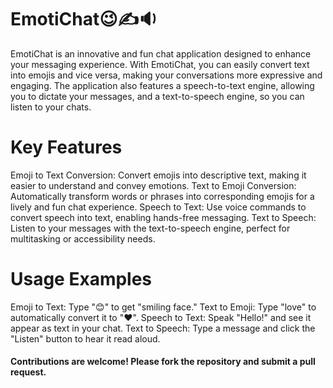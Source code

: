 <h1>EmotiChat😉✍🔉</h1>
<div>EmotiChat is an innovative and fun chat application designed to enhance your messaging experience. With EmotiChat, you can easily convert text into emojis and vice versa, making your conversations more expressive and engaging. The application also features a speech-to-text engine, allowing you to dictate your messages, and a text-to-speech engine, so you can listen to your chats.
</div>

<h1>Key Features</h1>
<div>
Emoji to Text Conversion: Convert emojis into descriptive text, making it easier to understand and convey emotions.
Text to Emoji Conversion: Automatically transform words or phrases into corresponding emojis for a lively and fun chat experience.
Speech to Text: Use voice commands to convert speech into text, enabling hands-free messaging.
Text to Speech: Listen to your messages with the text-to-speech engine, perfect for multitasking or accessibility needs.
</div>

<h1>Usage Examples</h1>
<div>Emoji to Text: Type "😊" to get "smiling face."
Text to Emoji: Type "love" to automatically convert it to "❤️".
Speech to Text: Speak "Hello!" and see it appear as text in your chat.
Text to Speech: Type a message and click the "Listen" button to hear it read aloud.
</div>
<h4>Contributions are welcome! Please fork the repository and submit a pull request.</h4>
